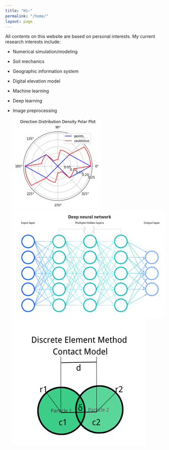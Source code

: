 ```yaml
---
title: "Hi~"
permalink: "/home/"
layout: page
---
```


All contents on this website are based on personal interests. My current research interests include:
* Numerical simulation/modeling
* Soil mechanics
* Geographic information system
* Digital elevation model
* Machine learning
* Deep learning
* Image preprocessing



  <div style="display:inline-block";>
    <div class="img">
        <img src ="/assets/polar1.png">
    </div>
    <div class="img" style="display:inline-block";>
        <img src ="/assets/dl_intro.png">
    </div>
    <div class="img" style="display:inline-block";>
        <img src ="/assets/contactmodel.png">
    </div>
  </div>





